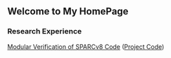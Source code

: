 ## Welcome to My HomePage

### Research Experience 
[Modular Verification of SPARCv8 Code](https://github.com/jpzha/jpzha.github.io/raw/master/docs/paper.pdf)
([Project Code](https://github.com/jpzha/VeriSparc))

